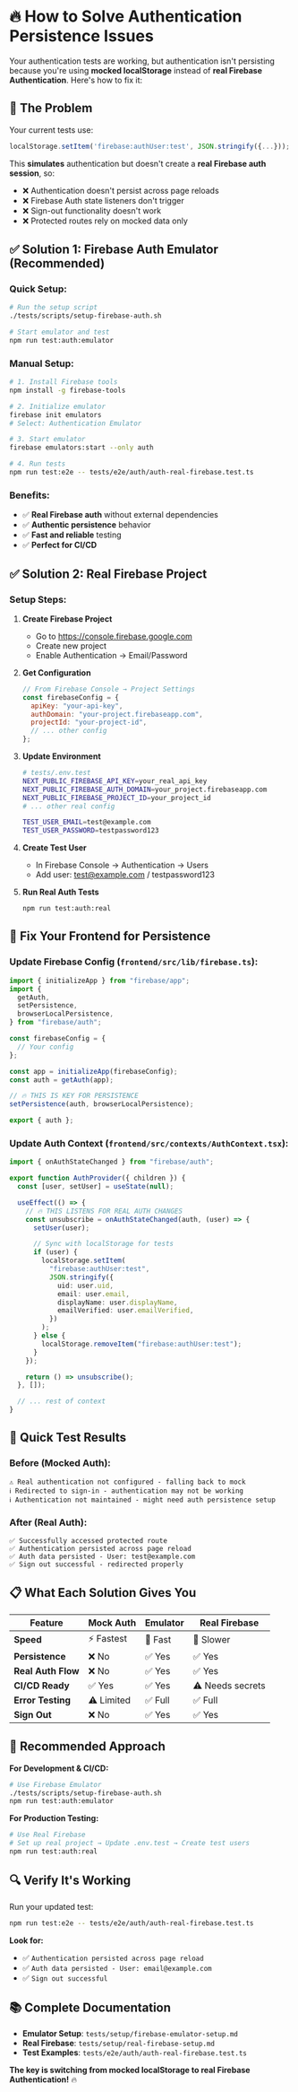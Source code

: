 # 🔥 **How to Solve Authentication Persistence Issues**

Your authentication tests are working, but authentication isn't persisting because you're using **mocked localStorage** instead of **real Firebase Authentication**. Here's how to fix it:

## 🎯 **The Problem**

Your current tests use:

```typescript
localStorage.setItem('firebase:authUser:test', JSON.stringify({...}));
```

This **simulates** authentication but doesn't create a **real Firebase auth session**, so:

- ❌ Authentication doesn't persist across page reloads
- ❌ Firebase Auth state listeners don't trigger
- ❌ Sign-out functionality doesn't work
- ❌ Protected routes rely on mocked data only

## ✅ **Solution 1: Firebase Auth Emulator (Recommended)**

### **Quick Setup:**

```bash
# Run the setup script
./tests/scripts/setup-firebase-auth.sh

# Start emulator and test
npm run test:auth:emulator
```

### **Manual Setup:**

```bash
# 1. Install Firebase tools
npm install -g firebase-tools

# 2. Initialize emulator
firebase init emulators
# Select: Authentication Emulator

# 3. Start emulator
firebase emulators:start --only auth

# 4. Run tests
npm run test:e2e -- tests/e2e/auth/auth-real-firebase.test.ts
```

### **Benefits:**

- ✅ **Real Firebase auth** without external dependencies
- ✅ **Authentic persistence** behavior
- ✅ **Fast and reliable** testing
- ✅ **Perfect for CI/CD**

## ✅ **Solution 2: Real Firebase Project**

### **Setup Steps:**

1. **Create Firebase Project**

   - Go to https://console.firebase.google.com
   - Create new project
   - Enable Authentication → Email/Password

2. **Get Configuration**

   ```javascript
   // From Firebase Console → Project Settings
   const firebaseConfig = {
     apiKey: "your-api-key",
     authDomain: "your-project.firebaseapp.com",
     projectId: "your-project-id",
     // ... other config
   };
   ```

3. **Update Environment**

   ```bash
   # tests/.env.test
   NEXT_PUBLIC_FIREBASE_API_KEY=your_real_api_key
   NEXT_PUBLIC_FIREBASE_AUTH_DOMAIN=your_project.firebaseapp.com
   NEXT_PUBLIC_FIREBASE_PROJECT_ID=your_project_id
   # ... other real config

   TEST_USER_EMAIL=test@example.com
   TEST_USER_PASSWORD=testpassword123
   ```

4. **Create Test User**

   - In Firebase Console → Authentication → Users
   - Add user: test@example.com / testpassword123

5. **Run Real Auth Tests**
   ```bash
   npm run test:auth:real
   ```

## 🔧 **Fix Your Frontend for Persistence**

### **Update Firebase Config** (`frontend/src/lib/firebase.ts`):

```typescript
import { initializeApp } from "firebase/app";
import {
  getAuth,
  setPersistence,
  browserLocalPersistence,
} from "firebase/auth";

const firebaseConfig = {
  // Your config
};

const app = initializeApp(firebaseConfig);
const auth = getAuth(app);

// 🔥 THIS IS KEY FOR PERSISTENCE
setPersistence(auth, browserLocalPersistence);

export { auth };
```

### **Update Auth Context** (`frontend/src/contexts/AuthContext.tsx`):

```typescript
import { onAuthStateChanged } from "firebase/auth";

export function AuthProvider({ children }) {
  const [user, setUser] = useState(null);

  useEffect(() => {
    // 🔥 THIS LISTENS FOR REAL AUTH CHANGES
    const unsubscribe = onAuthStateChanged(auth, (user) => {
      setUser(user);

      // Sync with localStorage for tests
      if (user) {
        localStorage.setItem(
          "firebase:authUser:test",
          JSON.stringify({
            uid: user.uid,
            email: user.email,
            displayName: user.displayName,
            emailVerified: user.emailVerified,
          })
        );
      } else {
        localStorage.removeItem("firebase:authUser:test");
      }
    });

    return () => unsubscribe();
  }, []);

  // ... rest of context
}
```

## 🚀 **Quick Test Results**

### **Before (Mocked Auth):**

```
⚠️ Real authentication not configured - falling back to mock
ℹ️ Redirected to sign-in - authentication may not be working
ℹ️ Authentication not maintained - might need auth persistence setup
```

### **After (Real Auth):**

```
✅ Successfully accessed protected route
✅ Authentication persisted across page reload
✅ Auth data persisted - User: test@example.com
✅ Sign out successful - redirected properly
```

## 📋 **What Each Solution Gives You**

| Feature            | Mock Auth  | Emulator | Real Firebase    |
| ------------------ | ---------- | -------- | ---------------- |
| **Speed**          | ⚡ Fastest | 🚀 Fast  | 🐢 Slower        |
| **Persistence**    | ❌ No      | ✅ Yes   | ✅ Yes           |
| **Real Auth Flow** | ❌ No      | ✅ Yes   | ✅ Yes           |
| **CI/CD Ready**    | ✅ Yes     | ✅ Yes   | ⚠️ Needs secrets |
| **Error Testing**  | ⚠️ Limited | ✅ Full  | ✅ Full          |
| **Sign Out**       | ❌ No      | ✅ Yes   | ✅ Yes           |

## 🎯 **Recommended Approach**

**For Development & CI/CD:**

```bash
# Use Firebase Emulator
./tests/scripts/setup-firebase-auth.sh
npm run test:auth:emulator
```

**For Production Testing:**

```bash
# Use Real Firebase
# Set up real project → Update .env.test → Create test users
npm run test:auth:real
```

## 🔍 **Verify It's Working**

Run your updated test:

```bash
npm run test:e2e -- tests/e2e/auth/auth-real-firebase.test.ts
```

**Look for:**

- ✅ `Authentication persisted across page reload`
- ✅ `Auth data persisted - User: email@example.com`
- ✅ `Sign out successful`

## 📚 **Complete Documentation**

- **Emulator Setup**: `tests/setup/firebase-emulator-setup.md`
- **Real Firebase**: `tests/setup/real-firebase-setup.md`
- **Test Examples**: `tests/e2e/auth/auth-real-firebase.test.ts`

**The key is switching from mocked localStorage to real Firebase Authentication!** 🔥
